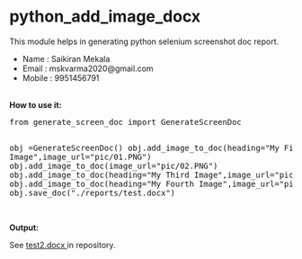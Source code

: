 # python_add_image_docx
<p>
This module helps in generating python selenium screenshot doc report.
 <ul>
   <li>Name : Saikiran Mekala </li>
   <li>Email : mskvarma2020@gmail.com </li>
   <li>Mobile : 9951456791 </li>
 </ul>  
</p>
<br/>
<strong>How to use it:</strong>
<pre>
from generate_screen_doc import GenerateScreenDoc

obj =GenerateScreenDoc()
obj.add_image_to_doc(heading="My First Image",image_url="pic/01.PNG")
obj.add_image_to_doc(image_url="pic/02.PNG")
obj.add_image_to_doc(heading="My Third Image",image_url="pic/03.PNG")
obj.add_image_to_doc(heading="My Fourth Image",image_url="pic/04.PNG")
obj.save_doc("./reports/test.docx")
</pre>

<br/>
<strong>Output:</strong>
<p>
See 
<a href="https://github.com/saikiranvarma91/python_add_image_docx/raw/main/test.docx" title="Generate Docx" target="_blank"> 
 test2.docx 
 </a> 
 in repository. 
</p>
